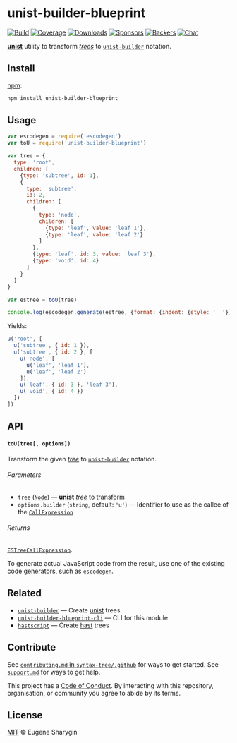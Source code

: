 # unist-builder-blueprint

[![Build][build-badge]][build]
[![Coverage][coverage-badge]][coverage]
[![Downloads][downloads-badge]][downloads]
[![Sponsors][sponsors-badge]][collective]
[![Backers][backers-badge]][collective]
[![Chat][chat-badge]][chat]

[**unist**][unist] utility to transform [*trees*][tree] to [`unist-builder`][u]
notation.

## Install

[npm][]:

```sh
npm install unist-builder-blueprint
```

## Usage

```js
var escodegen = require('escodegen')
var toU = require('unist-builder-blueprint')

var tree = {
  type: 'root',
  children: [
    {type: 'subtree', id: 1},
    {
      type: 'subtree',
      id: 2,
      children: [
        {
          type: 'node',
          children: [
            {type: 'leaf', value: 'leaf 1'},
            {type: 'leaf', value: 'leaf 2'}
          ]
        },
        {type: 'leaf', id: 3, value: 'leaf 3'},
        {type: 'void', id: 4}
      ]
    }
  ]
}

var estree = toU(tree)

console.log(escodegen.generate(estree, {format: {indent: {style: '  '}}}))
```

Yields:

```js
u('root', [
  u('subtree', { id: 1 }),
  u('subtree', { id: 2 }, [
    u('node', [
      u('leaf', 'leaf 1'),
      u('leaf', 'leaf 2')
    ]),
    u('leaf', { id: 3 }, 'leaf 3'),
    u('void', { id: 4 })
  ])
])
```

## API

#### `toU(tree[, options])`

Transform the given [*tree*][tree] to [`unist-builder`][u] notation.

###### Parameters

*   `tree` ([`Node`][node])
    — [**unist**][unist] [*tree*][tree] to transform
*   `options.builder` (`string`, default: `'u'`)
    — Identifier to use as the callee of the [`CallExpression`][call-expression]

###### Returns

[`ESTreeCallExpression`][call-expression].

To generate actual JavaScript code from the result, use one of the existing code
generators, such as [`escodegen`][escodegen].

## Related

*   [`unist-builder`][u]
    — Create [unist][] trees
*   [`unist-builder-blueprint-cli`](https://github.com/syntax-tree/unist-builder-blueprint-cli)
    — CLI for this module
*   [`hastscript`](https://github.com/syntax-tree/hastscript)
    — Create [hast][] trees

## Contribute

See [`contributing.md` in `syntax-tree/.github`][contributing] for ways to get
started.
See [`support.md`][support] for ways to get help.

This project has a [Code of Conduct][coc].
By interacting with this repository, organisation, or community you agree to
abide by its terms.

## License

[MIT][license] © Eugene Sharygin

<!-- Definitions -->

[build-badge]: https://img.shields.io/travis/syntax-tree/unist-builder-blueprint.svg

[build]: https://travis-ci.org/syntax-tree/unist-builder-blueprint

[coverage-badge]: https://img.shields.io/codecov/c/github/syntax-tree/unist-builder-blueprint.svg

[coverage]: https://codecov.io/github/syntax-tree/unist-builder-blueprint

[downloads-badge]: https://img.shields.io/npm/dm/unist-builder-blueprint.svg

[downloads]: https://www.npmjs.com/package/unist-builder-blueprint

[sponsors-badge]: https://opencollective.com/unified/sponsors/badge.svg

[backers-badge]: https://opencollective.com/unified/backers/badge.svg

[collective]: https://opencollective.com/unified

[chat-badge]: https://img.shields.io/badge/join%20the%20community-on%20spectrum-7b16ff.svg

[chat]: https://spectrum.chat/unified/syntax-tree

[npm]: https://docs.npmjs.com/cli/install

[license]: license

[contributing]: https://github.com/syntax-tree/.github/blob/master/contributing.md

[support]: https://github.com/syntax-tree/.github/blob/master/support.md

[coc]: https://github.com/syntax-tree/.github/blob/master/code-of-conduct.md

[unist]: https://github.com/syntax-tree/unist

[node]: https://github.com/syntax-tree/unist#node

[tree]: https://github.com/syntax-tree/unist#tree

[hast]: https://github.com/syntax-tree/hast

[u]: https://github.com/syntax-tree/unist-builder

[escodegen]: https://github.com/estools/escodegen

[call-expression]: https://github.com/estree/estree/blob/master/es5.md#callexpression
